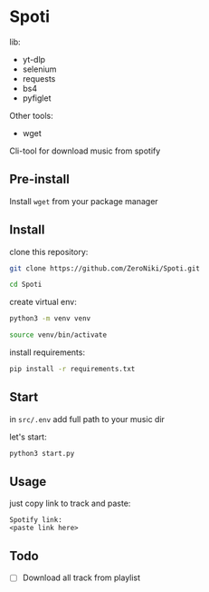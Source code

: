 # Spoti

lib:

- yt-dlp
- selenium
- requests
- bs4
- pyfiglet

Other tools:

- wget

Cli-tool for download music from spotify

## Pre-install

Install `wget` from your package manager

## Install

clone this repository:

```sh
git clone https://github.com/ZeroNiki/Spoti.git
```

```sh
cd Spoti
```

create virtual env:

```sh
python3 -m venv venv
```

```sh
source venv/bin/activate
```

install requirements:

```sh
pip install -r requirements.txt
```

## Start

in `src/.env` add full path to your music dir

let's start:

```sh
python3 start.py
```

## Usage

just copy link to track and paste:

```
Spotify link:
<paste link here>
```

## Todo

- [ ] Download all track from playlist
